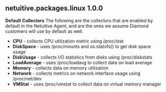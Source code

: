 netuitive.packages.linux 1.0.0
----------------------

**Default Collectors**
The following are the collectors that are enabled by default in the Netuitive Agent, and are the ones we assume Diamond customers will use by default as well.

 - **CPU** - collects CPU utilization metric using /proc/stat
 - **DiskSpace** - uses /proc/mounts and os.statvfs() to get disk space usage
 - **DiskUsage** - collects I/O statistics from disks using /proc/diskstats
 - **LoadAverage** - uses /proc/loadavg to collect data on load average
 - **Memory** - collects data on memory utilization
 - **Network** - collects metrics on network interface usage using /proc/net/dev 
 - **VMStat** - uses /proc/vmstat to collect data
   on virtual memory manager
